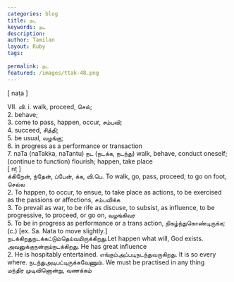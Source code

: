 ```yaml
---
categories: blog
title: நட
keywords: நட
description: 
author: Tamilan
layout: Ruby
tags: 
 
permalink: நட
featured: /images/ttak-48.png
---
```

  
[ naṭa ]  
  
VII. வி. i. walk, proceed, செல்;  
2. behave;  
3. come to pass, happen, occur, சம்பவி;  
4. succeed, சித்தி;  
5. be usual, வழங்கு;  
6. in progress as a performance or transaction  
7. naTa (naTakka, naTantu) நட (நடக்க, நடந்து) walk, behave, conduct oneself; (continue to function) flourish; happen, take place  
[ nṭ ]  
க்கிறேன், ந்தேன், ப்பேன், க்க, வி.பெ. To walk, go, pass, proceed; to go on foot, செல்ல  
2. To happen, to occur, to ensue, to take place as actions, to be exercised as the passions or affections, சம்பவிக்க  
3. To prevail as war, to be rife as discuse, to subsist, as influence, to be progressive, to proceed, or go on, வழங்கிவர  
5. To be in progress as performance or a trans action, நிகழ்ந்துகொண்டிருக்க; (c.) [ex. Sa. Nata to move slightly.]  
நடக்கிறதுநடக்கட்டும்தெய்வமிருக்கிறது.Let happen what will, God exists. அவனுக்குநன்றாய்நடக்கிறது. He has great influence  
2. He is hospitably entertained. எங்கும்அப்படிநடந்துவருகிறது. It is so every where. நடந்துஅடிபட்டிருக்கவேணும். We must be practised in any thing  
மந்திர முடிவினொன்று, வணக்கம்